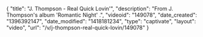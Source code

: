 {
    "title": "J. Thompson - Real Quick Lovin'",
    "description": "From J. Thompson's album 'Romantic Night' .",
    "videoid": "149078",
    "date_created": "1396392147",
    "date_modified": "1418181234",
    "type": "captivate",
    "layout": "video",
    "url": "\/v\/j-thompson-real-quick-lovin\/149078"
}